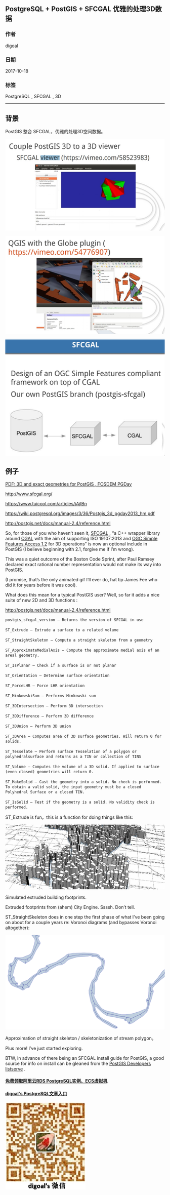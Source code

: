 ## PostgreSQL + PostGIS + SFCGAL 优雅的处理3D数据  
                             
### 作者            
digoal            
            
### 日期             
2017-10-18            
              
### 标签            
PostgreSQL , SFCGAL , 3D      
                        
----                        
                         
## 背景     
  
PostGIS 整合 SFCGAL，优雅的处理3D空间数据。  
  
![pic](20171026_02_pic_001.jpg)  
  
![pic](20171026_02_pic_002.jpg)  
  
![pic](20171026_02_pic_003.jpg)  
  
## 例子  
[PDF: 3D and exact geometries for PostGIS , FOSDEM PGDay](20171026_02_pdf_001.pdf)  
  
http://www.sfcgal.org/  
  
https://www.tuicool.com/articles/jAjIBn  
  
https://wiki.postgresql.org/images/3/36/Postgis_3d_pgday2013_hm.pdf  
  
http://postgis.net/docs/manual-2.4/reference.html  
  
So, for those of you who haven’t seen it, [SFCGAL](http://www.sfcgal.org/) , “a C++ wrapper library around [CGAL](http://www.cgal.org/) with the aim of supporting ISO 19107:2013 and [OGC Simple Features Access 1.2](http://www.opengeospatial.org/standards/sfa) for 3D operations” is now an optional include in PostGIS (I believe beginning with 2.1, forgive me if I’m wrong).    
  
This was a quiet outcome of the Boston Code Sprint, after Paul Ramsey declared exact rational number representation would not make its way into PostGIS.    
  
(I promise, that’s the only animated gif I’ll ever do, hat tip James Fee who did it for years before it was cool).     
  
What does this mean for a typical PostGIS user? Well, so far it adds a nice suite of new 2D and 3D functions :    
  
http://postgis.net/docs/manual-2.4/reference.html  
  
```  
postgis_sfcgal_version — Returns the version of SFCGAL in use  
  
ST_Extrude — Extrude a surface to a related volume  
  
ST_StraightSkeleton — Compute a straight skeleton from a geometry  
  
ST_ApproximateMedialAxis — Compute the approximate medial axis of an areal geometry.  
  
ST_IsPlanar — Check if a surface is or not planar  
  
ST_Orientation — Determine surface orientation  
  
ST_ForceLHR — Force LHR orientation  
  
ST_MinkowskiSum — Performs Minkowski sum  
  
ST_3DIntersection — Perform 3D intersection  
  
ST_3DDifference — Perform 3D difference  
  
ST_3DUnion — Perform 3D union  
  
ST_3DArea — Computes area of 3D surface geometries. Will return 0 for solids.  
  
ST_Tesselate — Perform surface Tesselation of a polygon or polyhedralsurface and returns as a TIN or collection of TINS  
  
ST_Volume — Computes the volume of a 3D solid. If applied to surface (even closed) geometries will return 0.  
  
ST_MakeSolid — Cast the geometry into a solid. No check is performed. To obtain a valid solid, the input geometry must be a closed Polyhedral Surface or a closed TIN.  
  
ST_IsSolid — Test if the geometry is a solid. No validity check is performed.  
```  
  
ST_Extrude is fun，this is a function for doing things like this:   
  
![pic](20171026_02_pic_004.jpg)  
  
Simulated extruded building footprints.  
  
Extruded footprints from (ahem) City Engine. Ssssh. Don’t tell.  
  
ST_StraightSkeleton does in one step the first phase of what I’ve been going on about for a couple years re: Voronoi diagrams (and bypasses Voronoi altogether):  
  
![pic](20171026_02_pic_005.jpg)  
  
Approximation of straight skeleton / skeletonization of stream polygon。  
  
Plus more! I’ve just started exploring.  
  
BTW, in advance of there being an SFCGAL install guide for PostGIS, a good source for info on install can be gleaned from the [PostGIS Developers listserve](http://osgeo-org.1560.x6.nabble.com/SFCGAL-trouble-installing-td5083390.html) .     
  
  
  
  
  
  
  
  
  
  
  
  
  
#### [免费领取阿里云RDS PostgreSQL实例、ECS虚拟机](https://free.aliyun.com/ "57258f76c37864c6e6d23383d05714ea")
  
  
#### [digoal's PostgreSQL文章入口](https://github.com/digoal/blog/blob/master/README.md "22709685feb7cab07d30f30387f0a9ae")
  
  
![digoal's weixin](../pic/digoal_weixin.jpg "f7ad92eeba24523fd47a6e1a0e691b59")
  
  
  
  
  
  
  
